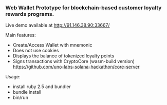 ### Web Wallet Prototype for blockchain-based customer loyalty rewards programs.

Live demo available at http://91.146.38.90:33667/

Main features:

* Create/Access Wallet with mnemonic
* Does not use cookies
* Displays the balance of tokenized loyalty points
* Signs transactions with CryptoCore (wasm-build version) https://github.com/uno-labs-solana-hackathon/core-server

Usage:

- install ruby 2.5 and bundler
- bundle install
- bin/run

